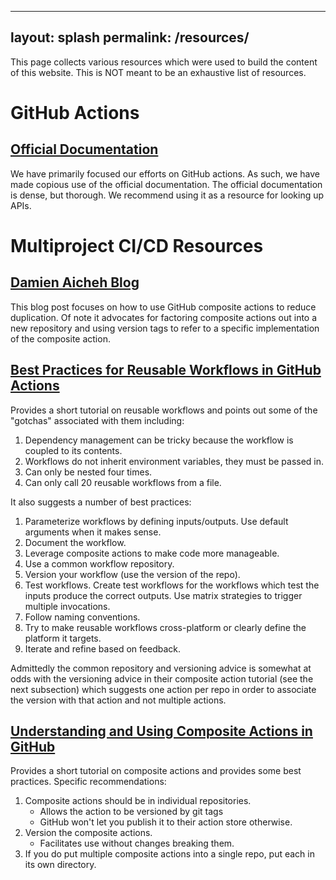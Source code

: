 <!--
  ~ Copyright 2024 Multiproject DevOps Team
  ~
  ~ Licensed under the Apache License, Version 2.0 (the "License");
  ~ you may not use this file except in compliance with the License.
  ~ You may obtain a copy of the License at
  ~
  ~ http://www.apache.org/licenses/LICENSE-2.0
  ~
  ~ Unless required by applicable law or agreed to in writing, software
  ~ distributed under the License is distributed on an "AS IS" BASIS,
  ~ WITHOUT WARRANTIES OR CONDITIONS OF ANY KIND, either express or implied.
  ~ See the License for the specific language governing permissions and
  ~ limitations under the License.
-->

---
layout: splash
permalink: /resources/
---

This page collects various resources which were used to build the content of 
this website. This is NOT meant to be an exhaustive list of resources.

# GitHub Actions

## [Official Documentation](https://tinyurl.com/3cyxmwpw)

We have primarily focused our efforts on GitHub actions. As such, we have 
made copious use of the official documentation. The official 
documentation is dense, but thorough. We recommend using it as a resource for
looking up APIs.

# Multiproject CI/CD Resources

## [Damien Aicheh Blog](https://tinyurl.com/474x99k9)

This blog post focuses on how to use GitHub composite actions to reduce
duplication. Of note it advocates for factoring composite actions out into a
new repository and using version tags to refer to a specific implementation of
the composite action. 

## [Best Practices for Reusable Workflows in GitHub Actions](https://earthly.dev/blog/github-actions-reusable-workflows/)

Provides a short tutorial on reusable workflows and points out some of the 
"gotchas" associated with them including:

1. Dependency management can be tricky because the workflow is coupled to its
   contents.
2. Workflows do not inherit environment variables, they must be passed in.
3. Can only be nested four times.
4. Can only call 20 reusable workflows from a file.

It also suggests a number of best practices:

1. Parameterize workflows by defining inputs/outputs. Use default arguments
   when it makes sense.
2. Document the workflow.
3. Leverage composite actions to make code more manageable.
4. Use a common workflow repository.
5. Version your workflow (use the version of the repo). 
6. Test workflows. Create test workflows for the workflows which test the
   inputs produce the correct outputs. Use matrix strategies to trigger
   multiple invocations.
7. Follow naming conventions.
8. Try to make reusable workflows cross-platform or clearly define the platform
   it targets.
9. Iterate and refine based on feedback.

Admittedly the common repository and versioning advice is somewhat at odds with 
the versioning advice in their composite action tutorial (see the next 
subsection) which suggests one action per repo in order to associate the version
with that action and not multiple actions. 

 
## [Understanding and Using Composite Actions in GitHub](https://earthly.dev/blog/composite-actions-github/)

Provides a short tutorial on composite actions and provides some best practices.
Specific recommendations:

1. Composite actions should be in individual repositories.
   - Allows the action to be versioned by git tags
   - GitHub won't let you publish it to their action store otherwise.
2. Version the composite actions.
   - Facilitates use without changes breaking them.
3. If you do put multiple composite actions into a single repo, put each in its
   own directory.